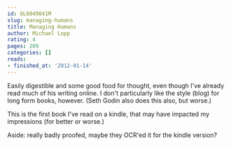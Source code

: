 ```yaml
---
id: OL8849041M
slug: managing-humans
title: Managing Humans
author: Michael Lopp
rating: 4
pages: 209
categories: []
reads:
- finished_at: '2012-01-14'
---
```

Easily digestible and some good food for thought, even though I've already read much of his writing online. I don't particularly like the style (blog) for long form books, however. (Seth Godin also does this also, but worse.)

This is the first book I've read on a kindle, that may have impacted my impressions (for better or worse.)

Aside: really badly proofed, maybe they OCR'ed it for the kindle version?
